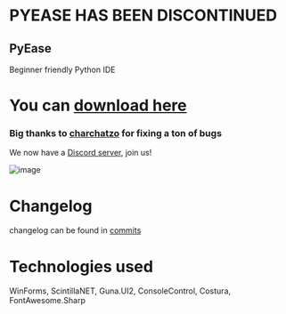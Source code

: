 # PYEASE HAS BEEN DISCONTINUED












## PyEase

Beginner friendly Python IDE

# You can [download here](https://github.com/CodeDiseaseDev/PyEase/releases)
### Big thanks to [charchatzo](https://github.com/charchatzo) for fixing a ton of bugs

We now have a [Discord server](https://discord.gg/4HTgUrzD), join us!

![image](https://media.discordapp.net/attachments/883141589134901249/884028536728469504/unknown.png?width=1058&height=676)

# Changelog

changelog can be found in [commits](https://github.com/CodeDiseaseDev/PyEase/commits/master)

# Technologies used

WinForms, ScintillaNET, Guna.UI2, ConsoleControl, Costura, FontAwesome.Sharp
